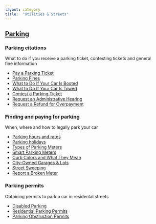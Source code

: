 ```yaml
---
layout: category
title:  "Utilities & Streets"
---
```


## [Parking](/utilities-streets/parking)

### Parking citations

What to do if you receive a parking ticket, contesting tickets and general fine information

* [Pay a Parking Ticket](/utilities-streets/parking/parking-holidays)
* [Parking Fines](/utilities-streets/parking/parking-holidays)
* [What to Do If Your Car Is Booted](/utilities-streets/parking/parking-holidays)
* [What to Do If Your Car Is Towed](/utilities-streets/parking/parking-holidays)
* [Contest a Parking Ticket](/utilities-streets/parking/parking-holidays)
* [Request an Administrative Hearing](/utilities-streets/parking/parking-holidays)
* [Request a Refund for Overpayment](/utilities-streets/parking/parking-holidays)

### Finding and paying for parking

When, where and how to legally park your car

* [Parking hours and rates](/utilities-streets/parking/parking-hours-and-rates)
* [Parking holidays](/utilities-streets/parking/parking-holidays)
* [Types of Parking Meters](/utilities-streets/parking/parking-holidays)
* [Smart Parking Meters](/utilities-streets/parking/parking-holidays)
* [Curb Colors and What They Mean](/utilities-streets/parking/parking-holidays)
* [City-Owned Garages & Lots](/utilities-streets/parking/parking-holidays)
* [Street Sweeping](/utilities-streets/parking/parking-holidays)
* [Report a Broken Meter](/utilities-streets/parking/parking-holidays)

### Parking permits

Obtaining permits to park a car in residental streets

* [Disabled Parking](/utilities-streets/parking/parking-holidays)
* [Residential Parking Permits](/utilities-streets/parking/parking-holidays)
* [Parking Obstruction Permits](/utilities-streets/parking/parking-holidays)
















